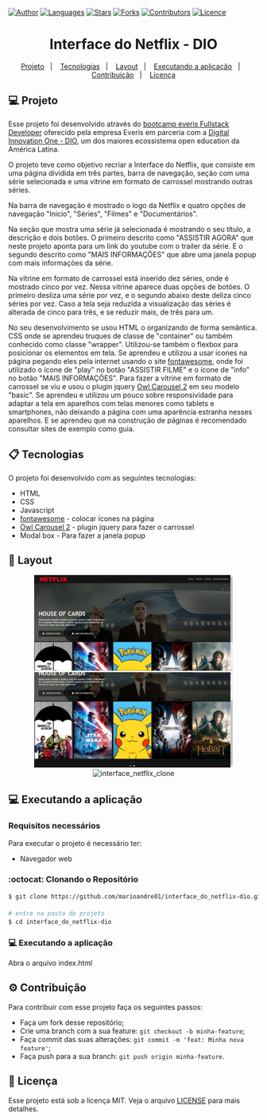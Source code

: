 [![Author](https://img.shields.io/badge/author-marioandre01-3771a1?style=flat-square)](https://github.com/marioandre01)
[![Languages](https://img.shields.io/github/languages/count/marioandre01/interface_do_netflix-dio?color=%233771a1&style=flat-square)](#)
[![Stars](https://img.shields.io/github/stars/marioandre01/interface_do_netflix-dio?color=3771a1&style=flat-square)](https://github.com/marioandre01/interface_do_netflix-dio/stargazers)
[![Forks](https://img.shields.io/github/forks/marioandre01/interface_do_netflix-dio?color=%233771a1&style=flat-square)](https://github.com/marioandre01/interface_do_netflix-dio/network/members)
[![Contributors](https://img.shields.io/github/contributors/marioandre01/interface_do_netflix-dio?color=3771a1&style=flat-square)](https://github.com/marioandre01/interface_do_netflix-dio/graphs/contributors)
[![Licence](https://img.shields.io/github/license/marioandre01/interface_do_netflix-dio?color=%233771a1&style=flat-square)](https://github.com/marioandre01/interface_do_netflix-dio/blob/master/LICENCE.md)


<h1 align="center">
    Interface do Netflix - DIO
</h1>

<p align="center"> 
  <a href="#-projeto">Projeto</a>&nbsp;&nbsp;&nbsp;|&nbsp;&nbsp;&nbsp;
  <a href="#-tecnologias">Tecnologias</a>&nbsp;&nbsp;&nbsp;|&nbsp;&nbsp;&nbsp;
  <a href="#-layout">Layout</a>&nbsp;&nbsp;&nbsp;|&nbsp;&nbsp;&nbsp;
  <a href="#-executando-a-aplicação">Executando a aplicação</a>&nbsp;&nbsp;&nbsp;|&nbsp;&nbsp;&nbsp;
  <a href="#gear-contribuição">Contribuição</a>&nbsp;&nbsp;&nbsp;|&nbsp;&nbsp;&nbsp;
  <a href="#memo-licença">Licença</a>
</p>

## 💻 Projeto

Esse projeto foi desenvolvido através do [bootcamp everis Fullstack Developer](https://web.digitalinnovation.one/track/everis-fullstack-developer) oferecido pela empresa Everis em parceria com a [Digital Innovation One - DIO](https://digitalinnovation.one/), um dos maiores ecossistema open education da América Latina. 

O projeto teve como objetivo recriar a Interface do Netflix, que consiste em uma página dividida em três partes, barra de navegação, seção com uma série selecionada e uma vitrine em formato de carrossel mostrando outras séries. 

Na barra de navegação é mostrado o logo da Netflix e quatro opções de navegação "Inicio", "Séries", "Filmes" e "Documentários". 

Na seção que mostra uma série já selecionada é mostrando o seu título, a descrição e dois botões. O primeiro descrito como "ASSISTIR AGORA" que neste projeto aponta para um link do youtube com o trailer da série. E o segundo descrito como "MAIS INFORMAÇÔES" que abre uma janela popup com mais informações da série. 

Na vitrine em formato de carrossel está inserido dez séries, onde é mostrado cinco por vez. Nessa vitrine aparece duas opções de botões. O primeiro desliza uma série por vez, e o segundo abaixo deste deliza cinco séries por vez. Caso a tela seja reduzida a visualização das séries é alterada de cinco para três, e se reduzir mais, de três para um.

No seu desenvolvimento se usou HTML o organizando de forma semântica. CSS onde se aprendeu truques de classe de "container" ou também conhecido como classe "wrapper". Utilizou-se também o flexbox para posicionar os elementos em tela. Se aprendeu e utilizou a usar ícones na página pegando eles pela internet usando o site [fontawesome](https://fontawesome.com/), onde foi utilizado o ícone de "play" no botão "ASSISTIR FILME" e o ícone de "info" no botão "MAIS INFORMAÇÕES". Para fazer a vitrine em formato de carrossel se viu e usou o plugin jquery [Owl Carousel 2](https://owlcarousel2.github.io/OwlCarousel2/) em seu modelo "basic". Se aprendeu e utilizou um pouco sobre responsividade para adaptar a tela em aparelhos com telas menores como tablets e smartphones, não deixando a página com uma aparência estranha nesses aparelhos. E se aprendeu que na construção de páginas é recomendado consultar sites de exemplo como guia. 

## 📋 Tecnologias

O projeto foi desenvolvido com as seguintes tecnologias:

- HTML
- CSS
- Javascript
- [fontawesome](https://fontawesome.com/) - colocar ícones na página
- [Owl Carousel 2](https://owlcarousel2.github.io/OwlCarousel2/) - plugin jquery para fazer o carrossel
- Modal box - Para fazer a janela popup

## 🎨 Layout

<p align="center">
  <img alt="interface_netflix_clone" title="interface_netflix_clone" src="img/tela_interface_netflix_clone_p1.png" width="400px">
  <img alt="interface_netflix_clone" title="interface_netflix_clone" src="img/tela_interface_netflix_clone_p2.png" width="400px">
  <img alt="interface_netflix_clone" title="interface_netflix_clone" src="img/interface_netflix_clone.gif" width="800px">
</p>


<!-- ## :bulb: Funcionamento da aplicação !-->


## 💻 Executando a aplicação

### Requisitos necessários

Para executar o projeto é necessário ter:
- Navegador web

### :octocat: Clonando o Repositório

```bash
$ git clone https://github.com/marioandre01/interface_do_netflix-dio.git

# entre na pasta do projeto
$ cd interface_do_netflix-dio
```
### 💻 Executando a aplicação

Abra o arquivo index.html

## :gear: Contribuição

Para contribuir com esse projeto faça os seguintes passos:

- Faça um fork desse repositório;
- Crie uma branch com a sua feature: `git checkout -b minha-feature`;
- Faça commit das suas alterações: `git commit -m 'feat: Minha nova feature'`;
- Faça push para a sua branch: `git push origin minha-feature`.

## :memo: Licença

Esse projeto está sob a licença MIT. Veja o arquivo [LICENSE](./LICENSE) para mais detalhes.



